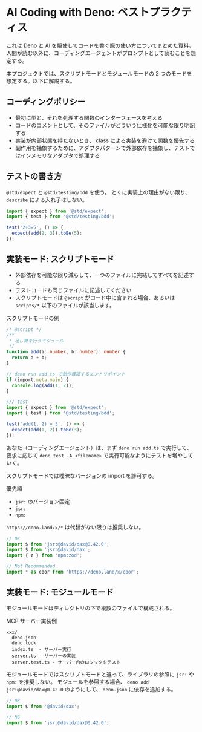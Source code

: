 # AI Coding with Deno: ベストプラクティス

これは Deno と AI を駆使してコードを書く際の使い方についてまとめた資料。人間が読む以外に、コーディングエージェントがプロンプトとして読むことを想定する。

本プロジェクトでは、スクリプトモードとモジュールモードの 2 つのモードを想定する。以下に解説する。

## コーディングポリシー

- 最初に型と、それを処理する関数のインターフェースを考える
- コードのコメントとして、そのファイルがどういう仕様化を可能な限り明記する
- 実装が内部状態を持たないとき、 class による実装を避けて関数を優先する
- 副作用を抽象するために、アダプタパターンで外部依存を抽象し、テストではインメモリなアダプタで処理する

## テストの書き方

`@std/expect` と `@std/testing/bdd` を使う。
とくに実装上の理由がない限り、 `describe` による入れ子はしない。

```ts
import { expect } from '@std/expect';
import { test } from '@std/testing/bdd';

test('2+3=5', () => {
  expect(add(2, 3)).toBe(5);
});
```

## 実装モード: スクリプトモード

- 外部依存を可能な限り減らして、一つのファイルに完結してすべてを記述する
- テストコードも同じファイルに記述してください
- スクリプトモードは `@script` がコード中に含まれる場合、あるいは `scripts/*` 以下のファイルが該当します。

スクリプトモードの例

```ts
/* @script */
/**
 * 足し算を行うモジュール
 */
function add(a: number, b: number): number {
  return a + b;
}

// deno run add.ts で動作確認するエントリポイント
if (import.meta.main) {
  console.log(add(1, 2));
}

/// test
import { expect } from '@std/expect';
import { test } from '@std/testing/bdd';

test('add(1, 2) = 3', () => {
  expect(add(1, 2)).toBe(3);
});
```

あなた（コーディングエージェント）は、まず `deno run add.ts` で実行して、要求に応じて `deno test -A <filename>` で実行可能なようにテストを増やしていく。

スクリプトモードでは曖昧なバージョンの import を許可する。

優先順

- `jsr:` のバージョン固定
- `jsr:`
- `npm:`

`https://deno.land/x/*` は代替がない限りは推奨しない。

```ts
// OK
import $ from 'jsr:@david/dax@0.42.0';
import $ from 'jsr:@david/dax';
import { z } from 'npm:zod';

// Not Recommended
import * as cbor from 'https://deno.land/x/cbor';
```

## 実装モード: モジュールモード

モジュールモードはディレクトリの下で複数のファイルで構成される。

MCP サーバー実装例

```
xxx/
  deno.json
  deno.lock
  index.ts  - サーバー実行
  server.ts - サーバーの実装
  server.test.ts - サーバー内のロジックをテスト
```

モジュールモードではスクリプトモードと違って、ライブラリの参照に `jsr:` や `npm:` を推奨しない。
モジュールを参照する場合、 `deno add jsr:@david/dax@0.42.0` のようにして、 `deno.json` に依存を追加する。

```ts
// OK
import $ from '@david/dax';

// NG
import $ from 'jsr:@david/dax@0.42.0';
```
